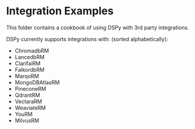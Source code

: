 # Integration Examples
This folder contains a cookbook of using DSPy with 3rd party integrations.

DSPy currently supports integrations with: (sorted alphabetically):
- ChromadbRM
- LancedbRM
- ClarifaiRM
- FalkordbRM
- MarqoRM
- MongoDBAtlasRM
- PineconeRM
- QdrantRM
- VectaraRM
- WeaviateRM
- YouRM
- MilvusRM
